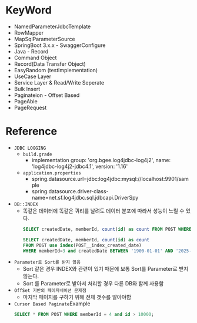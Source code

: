# KeyWord

- NamedParameterJdbcTemplate
- RowMapper
- MapSqlParameterSource
- SpringBoot 3.x.x - SwaggerConfigure
- Java - Record
- Command Object
- Record(Data Transfer Object)
- EasyRandom (testImplementation)
- UseCase Layer
- Service Layer & Read/Write Seperate
- Bulk Insert
- Paginateion - Offset Based
- PageAble
- PageRequest

# Reference

- `JDBC LOGGING`
    - `build.grade`
        - implementation group: 'org.bgee.log4jdbc-log4j2', name: 'log4jdbc-log4j2-jdbc4.1', version: '1.16'
    - `application.properties`
        - spring.datasource.url=jdbc:log4jdbc:mysql://localhost:9901/sample
        - spring.datasource.driver-class-name=net.sf.log4jdbc.sql.jdbcapi.DriverSpy
- `DB::INDEX`
    - 똑같은 데이터에 똑같은 쿼리를 날려도 데이터 분포에 따라서 성능이 느릴 수 있다.
      ```sql
      SELECT createdDate, memberId, count(id) as count FROM POST WHERE memberId=3 and createdDate BETWEEN '1900-01-01' AND '2025-01-01' GROUP BY memberId, createdDate ;
      
      SELECT createdDate, memberId, count(id) as count
      FROM POST use index(POST__index_created_date)
      WHERE memberId=3 and createdDate BETWEEN '1900-01-01' AND '2025-01-01' GROUP BY memberId, createdDate ;
      ```
- `Parameter로 Sort를 받지 않음`
    - Sort 같은 경우 INDEX와 관련이 있기 때문에 보통 Sort를 Parameter로 받지 않는다.
    - Sort 를 Parameter로 받아서 처리할 경우 다른 DB와 함께 사용함
- `OffSet 기반의 페이지네이션 문제점`
    - 마지막 페이지를 구하기 위해 전체 갯수를 알아야함
- `Cursor Based Paginate`Example
    ```sql
    SELECT * FROM POST WHERE memberId = 4 and id > 10000;
    ```